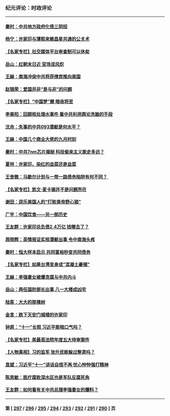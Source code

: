 ### 纪元评论：时政评论
---
#### [秦时：中共地方政府化债三阴招](../../pages/nsc1025/n14090442.md) 
#### [杨宁：许家印与薄熙来赖昌星共通的公关术](../../pages/nsc1025/n14090400.md) 
#### [【名家专栏】社交媒体平台审查制可以休矣](../../pages/nsc1025/n14090331.md) 
#### [岳山：红朝末日近 官场淫风炽](../../pages/nsc1025/n14090137.md) 
#### [王赫：南海冲突中共将菲律宾推向美国](../../pages/nsc1025/n14090142.md) 
#### [赵锦荣：爱国并非“是与非”的问题](../../pages/nsc1025/n14087716.md) 
#### [【名家专栏】“中国梦”醒 暗夜将至](../../pages/nsc1025/n14088776.md) 
#### [李昊阳：回顾核处理水事件 看中共利用舆论洗脑的手段](../../pages/nsc1025/n14089405.md) 
#### [沈舟：失事的中共093潜艇是何水平？](../../pages/nsc1025/n14089236.md) 
#### [王赫：中国几个商业大佬的九月时刻](../../pages/nsc1025/n14089130.md) 
#### [秦时：中共7nm芯片揭秘 科技偷来主义能走多远？](../../pages/nsc1025/n14089116.md) 
#### [夏林：许家印，染红的韭菜还是韭菜](../../pages/nsc1025/n14089066.md) 
#### [王舍微：马歇尔计划与一带一路债务陷阱有何不同？ ](../../pages/nsc1025/n14089038.md) 
#### [【名家专栏】凯文‧麦卡锡并不是问题所在](../../pages/nsc1025/n14088984.md) 
#### [谢田：逗乐美国人的“打败美帝野心狼”](../../pages/nsc1025/n14089022.md) 
#### [广宇：中国饮食——另一部历史](../../pages/nsc1025/n14088602.md) 
#### [王友群：许家印总负债2.4万亿 钱哪去了？](../../pages/nsc1025/n14088293.md) 
#### [周晓辉：英情报证实核潜艇出事 令中南海头疼](../../pages/nsc1025/n14088224.md) 
#### [秦时：恒大样本启示 共同富裕秒变共同债务](../../pages/nsc1025/n14088209.md) 
#### [【名家专栏】如果台湾变身成“混凝土豪猪”](../../pages/nsc1025/n14087365.md) 
#### [王赫：李强妻女被爆贪腐与中共内斗](../../pages/nsc1025/n14088200.md) 
#### [岳山：两任国防部长出事 八一大楼成凶宅](../../pages/nsc1025/n14087777.md) 
#### [陆客：大大的那棵树](../../pages/nsc1025/n14088052.md) 
#### [金言：跌下天安门城楼的许家印](../../pages/nsc1025/n14087498.md) 
#### [钟原：“十一”长假 习近平能喘口气吗？](../../pages/nsc1025/n14087690.md) 
#### [【名家专栏】美最高法院年度五大待审案件](../../pages/nsc1025/n14087357.md) 
#### [【人物真相】习的监军 张升民能躲过整肃吗？](../../pages/nsc1025/n14087439.md) 
#### [袁斌：习近平“十一”讲话自信不再 忧心忡忡强打精神](../../pages/nsc1025/n14087166.md) 
#### [陈思敏：医疗腐败深水区也是军队反腐死角](../../pages/nsc1025/n14087155.md) 
#### [王友群：如何看有关中共总理李强妻女的爆料？](../../pages/nsc1025/n14086914.md) 

---
#### 第 [ [297](./297.md) / [296](./296.md) / [295](./295.md) / [294](./294.md) / [293](./293.md) / [292](./292.md) / [291](./291.md) / [290](./290.md) ] 页
